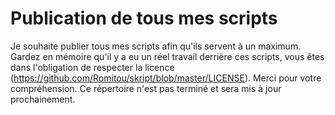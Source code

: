 # Publication de tous mes scripts

Je souhaite publier tous mes scripts afin qu'ils servent à un maximum.
Gardez en mémoire qu'il y a eu un réel travail derrière ces scripts, vous êtes dans l'obligation de respecter la licence (https://github.com/Romitou/skript/blob/master/LICENSE).
Merci pour votre compréhension. Ce répertoire n'est pas terminé et sera mis à jour prochainement.
